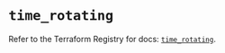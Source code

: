 # `time_rotating`

Refer to the Terraform Registry for docs: [`time_rotating`](https://registry.terraform.io/providers/hashicorp/time/0.7.2/docs/resources/rotating).
